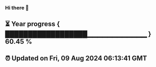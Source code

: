 ### Hi there 👋
⏳ Year progress { ██████████████████▁▁▁▁▁▁▁▁▁▁▁▁ } 60.45 %
---
⏰ Updated on Fri, 09 Aug 2024 06:13:41 GMT
---
